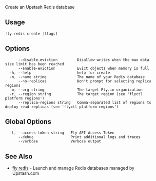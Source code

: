 Create an Upstash Redis database

## Usage
~~~
fly redis create [flags]
~~~

## Options

~~~
      --disable-eviction         Disallow writes when the max data size limit has been reached
      --enable-eviction          Evict objects when memory is full
  -h, --help                     help for create
  -n, --name string              The name of your Redis database
      --no-replicas              Don't prompt for selecting replica regions
  -o, --org string               The target Fly.io organization
  -r, --region string            The target region (see 'flyctl platform regions')
      --replica-regions string   Comma-separated list of regions to deploy read replicas (see 'flyctl platform regions')
~~~

## Global Options

~~~
  -t, --access-token string   Fly API Access Token
      --debug                 Print additional logs and traces
      --verbose               Verbose output
~~~

## See Also

* [fly redis](/docs/flyctl/redis/)	 - Launch and manage Redis databases managed by Upstash.com

